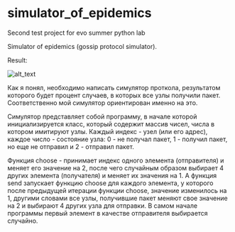 # simulator_of_epidemics

Second test project for evo summer python lab

Simulator of epidemics (gossip protocol simulator).

Result:

![alt_text](https://github.com/Krissper/simulator_of_epidemics/blob/master/readme_images/results.JPG)


Как я понял, необходимо написать симулятор проткола, результатом которого будет процент случаев, в которых все узлы получили пакет.
Соответственно мой симулятор ориентирован именно на это.

Симулятор представляет собой программу, в начале которой инициализируется класс, который содержит массив чисел, числа в
котором имитируют узлы. Каждый индекс - узел (или его адрес), каждое число - состояние узла: 0 - не получал пакет, 1 -
получил пакет, но еще не отправил и 2 - отправил пакет.

Функция choose - принимает индекс одного элемента (отправителя) и меняет его значение на 2, после чего случайным образом
выбирает 4 других элемента (получателя) и меняет их значения на 1. А функция send запускает функцию choose для каждого
элемента, у которого после предыдущей итерации функции choose, значение изменилось на 1, другими словами все узлы,
получившие пакет меняют свое значение на 2 и выбирают 4 других узла для отправки.
В самом начале программы первый элемент в качестве отправителя выбирается случайно.
